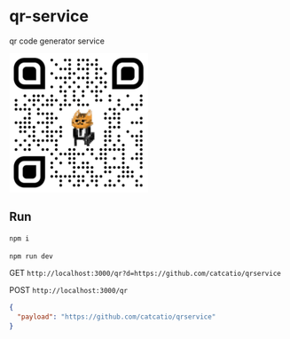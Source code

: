 # qr-service

qr code generator service

<img alt="example" src="./example/logo.png" width="250">

## Run

```shell
npm i

npm run dev
```

GET `http://localhost:3000/qr?d=https://github.com/catcatio/qrservice`

POST `http://localhost:3000/qr`

```json
{
  "payload": "https://github.com/catcatio/qrservice"
}
```
